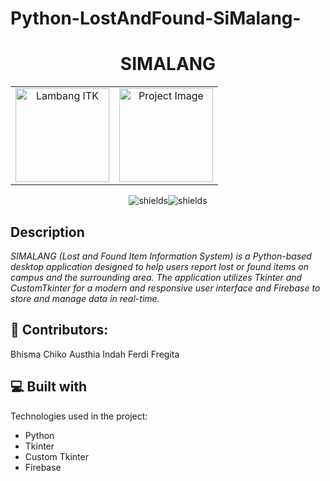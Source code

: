 # Python-LostAndFound-SiMalang-
<h1 align="center" id="title">SIMALANG</h1>
<div align="center">
  <table>
    <tr>
      <td align="center">
        <img src="https://old.itk.ac.id/wp-content/uploads/2020/04/site-logo.png" alt="Lambang ITK" width="150">
      </td>
      <td align="center">
        <img src="https://i.ibb.co/JtQYnTh/Whats-App-Image-2024-11-29-at-10-06-32-f11f1702.jpg" alt="Project Image" width="150">
      </td>
    </tr>
  </table>
</div>

<p align="center"><img src="https://img.shields.io/badge/firebase-ffca28?style=for-the-badge&amp;logo=firebase&amp;logoColor=black" alt="shields"><img src="https://img.shields.io/badge/python-3670A0?style=for-the-badge&amp;logo=python&amp;logoColor=ffdd54" alt="shields"></p>


<h2>Description</h2>

_SIMALANG (Lost and Found Item Information System) is a Python-based desktop application designed to help users report lost or found items on campus and the surrounding area. The application utilizes Tkinter and CustomTkinter for a modern and responsive user interface and Firebase to store and manage data in real-time._

<h2>🍰 Contributors:</h2>


Bhisma
Chiko
Austhia
Indah
Ferdi
Fregita
  
<h2>💻 Built with</h2>
Technologies used in the project:

*   Python
*   Tkinter
*   Custom Tkinter
*   Firebase
